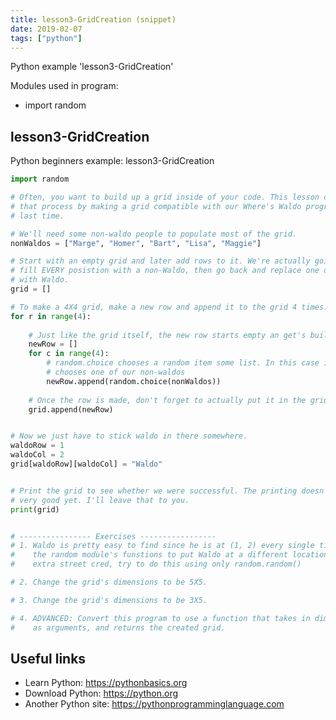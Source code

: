 ```yaml
---
title: lesson3-GridCreation (snippet)
date: 2019-02-07
tags: ["python"]
---
```

Python example 'lesson3-GridCreation'


Modules used in program: 
* import random

## lesson3-GridCreation

Python beginners example: lesson3-GridCreation

```python
import random

# Often, you want to build up a grid inside of your code. This lesson covers
# that process by making a grid compatible with our Where's Waldo program from
# last time.

# We'll need some non-waldo people to populate most of the grid.
nonWaldos = ["Marge", "Homer", "Bart", "Lisa", "Maggie"]

# Start with an empty grid and later add rows to it. We're actually going to
# fill EVERY posistion with a non-Waldo, then go back and replace one of them
# with Waldo.
grid = []

# To make a 4X4 grid, make a new row and append it to the grid 4 times.
for r in range(4):
	
	# Just like the grid itself, the new row starts empty an get's built up.
	newRow = []
	for c in range(4):
		# random.choice chooses a random item some list. In this case is just
		# chooses one of our non-waldos
		newRow.append(random.choice(nonWaldos))
		
	# Once the row is made, don't forget to actually put it in the grid.
	grid.append(newRow)


# Now we just have to stick waldo in there somewhere.
waldoRow = 1
waldoCol = 2
grid[waldoRow][waldoCol] = "Waldo"


# Print the grid to see whether we were successful. The printing doesn't look
# very good yet. I'll leave that to you.
print(grid)


# ---------------- Exercises -----------------
# 1. Waldo is pretty easy to find since he is at (1, 2) every single time. Use
#    the random module's funstions to put Waldo at a different location. For
#    extra street cred, try to do this using only random.random()

# 2. Change the grid's dimensions to be 5X5.

# 3. Change the grid's dimensions to be 3X5.

# 4. ADVANCED: Convert this program to use a function that takes in dimensions
#    as arguments, and returns the created grid.


```

## Useful links

- Learn Python: https://pythonbasics.org
- Download Python: https://python.org
- Another Python site: https://pythonprogramminglanguage.com
